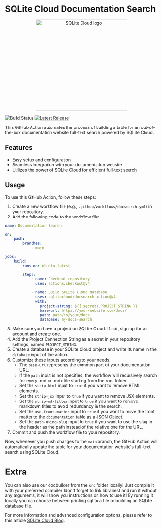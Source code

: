 # SQLite Cloud Documentation Search

<p align="center">
  <img src="https://sqlitecloud.io/social/logo.png" height="300" alt="SQLite Cloud logo">
</p>

![Build Status](https://github.com/sqlitecloud/docsearch-action/actions/workflows/test.yaml/badge.svg "Build Status")
[![Latest Release](https://img.shields.io/github/v/tag/sqlitecloud/docsearch-action?label=Version)](https://github.com/sqlitecloud/docsearch-action/releases/latest)

This GitHub Action automates the process of building a table for an out-of-the-box documentation website full-text search powered by SQLite Cloud.

## Features

- Easy setup and configuration
- Seamless integration with your documentation website
- Utilizes the power of SQLite Cloud for efficient full-text search

## Usage

To use this GitHub Action, follow these steps:

1. Create a new workflow file (e.g., `.github/workflows/docsearch.yml`) in your repository.
2. Add the following code to the workflow file:

```yaml
name: Documentation Search

on:
    push:
        branches:
            - main

jobs:
    build:
        runs-on: ubuntu-latest

        steps:
            - name: Checkout repository
              uses: actions/checkout@v4

            - name: Build SQLite Cloud database
              uses: sqlitecloud/docsearch-action@v4
              with:
                project-string: ${{ secrets.PROJECT_STRING }}
                base-url: https://your-website.com/docs/
                path: path/to/your/docs
                database: my-docs-search
```

3. Make sure you have a project on SQLite Cloud. If not, sign up for an account and create one.
4. Add the Project Connection String as a secret in your repository settings, named `PROJECT_STRING`.
5. Create a database in your SQLite Cloud project and write its name in the `database` input of the action.
6. Customize these inputs according to your needs.
      * The `base-url` represents the common part of your documentation URL.
      * If the `path` input is not specified, the workflow will recursively search for every .md or .mdx file starting from the root folder.
      * Set the `strip-html` input to `true` if you want to remove HTML elements.
      * Set the `strip-jsx` input to `true` if you want to remove JSX elements.
      * Set the `strip-md-titles` input to `true` if you want to remove markdown titles to avoid redundancy in the search.
      * Set the `use-front-matter` input to `true` if you want to move the front matter to the `documentation` table as a JSON Object.
      * Set the `path-using-slug` input to `true` if you want to use the slug in the header as the path instead of the relative one for the URL.
7. Commit and push the workflow file to your repository.


Now, whenever you push changes to the `main` branch, the GitHub Action will automatically update the table for your documentation website's full-text search using SQLite Cloud.

# Extra

You can also use our docbuilder from the `src` folder locally! Just compile it with your preferred compiler (don't forget to link libraries) and run it without any arguments, it will show you instructions on how to use it! By running it locally you can choose between printing sql to a file or building an SQLite  database file.

For more information and advanced configuration options, please refer to this article [SQLite Cloud Blog](https://sqlitecloud.io).
